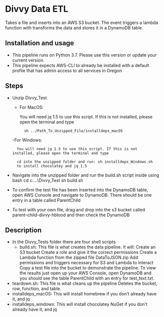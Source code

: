 # Divvy Data ETL
Takes a file and inserts into an AWS S3 bucket. The event triggers a lambda function with transforms the data and stores it in a DynamoDB table.


## Installation and usage
 - This pipeline runs on Python 3.7. Please use this version or update your current version.
 - This pipeline expects AWS-CLI to already be installed with a default profile that has admin access to all services in Oregon

## Steps
- Unzip Divvy_Test
    - For MacOS:

        You will need jq 1.5 to use this script. If this is not installed, please open the terminal and type

            sh ../Path_To_Unzipped_File/installdeps_macOS



    -For Windows:

        You will need jq 1.5 to use this script. If this is not installed, please open the terminal and type

        cd into the unzipped folder and run: sh installdeps_Windows.sh
        to install chocolatey and jq 1.5 

- Navigate into the unzipped folder and run the build.sh script inside using bash
cd c:\...\Divvy_Test
sh build.sh
- To confirm the test file has been inserted into the DynamoDB table, open AWS Console and navigate to DynamoDB. There should be one entry in a table called ParentChild
- To test with your own file, drag and drop into the s3 bucket called parent-child-divvy-hblood and then check the DynamoDB

## Description
- In the Divvy_Tests folder there are four shell scripts
    - build.sh:
        This file is what creates the data pipeline. It will:
        Create an S3 bucket
        Create a role and give it the correct permissions
        Create a Lambda function from the zipped file DataToJSON.zip
        Add permissions and triggers necessary for S3 and Lambda to interact
        Copy a test file into the bucket to demonstrate the pipeline. To view the results just open up your AWS Console, open DynamoDB and you should see the table ParentChild with an entry for test_text.txt.
- teardown.sh:
    This file is what cleans up the pipeline
    Deletes the bucket, row, function, and table.
- installdeps_macOS:
    This will install homebrew if you don't already have it, and jq
- installdeps_windows:
    This will install chocolatey NuGet if you don't already have it, and jq
